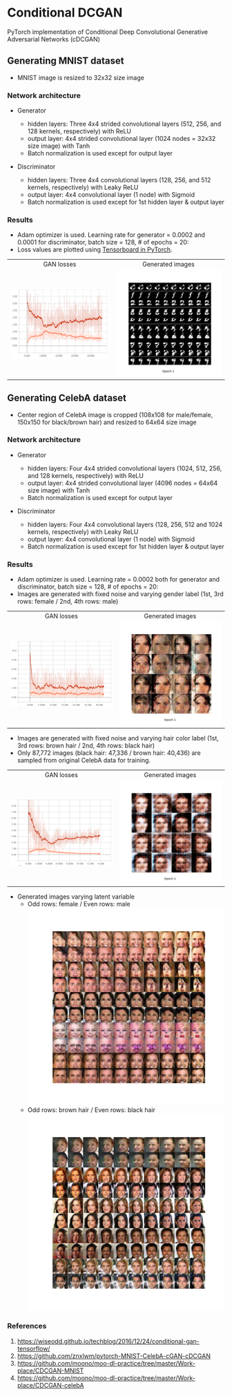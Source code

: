 # Conditional DCGAN
PyTorch implementation of Conditional Deep Convolutional Generative Adversarial Networks (cDCGAN)

## Generating MNIST dataset
* MNIST image is resized to 32x32 size image

### Network architecture
* Generator
    * hidden layers: Three 4x4 strided convolutional layers (512, 256, and 128 kernels, respectively) with ReLU
    * output layer: 4x4 strided convolutional layer (1024 nodes = 32x32 size image) with Tanh
    * Batch normalization is used except for output layer

* Discriminator
    * hidden layers: Three 4x4 convolutional layers (128, 256, and 512 kernels, respectively) with Leaky ReLU
    * output layer: 4x4 convolutional layer (1 node) with Sigmoid
    * Batch normalization is used except for 1st hidden layer & output layer

### Results
* Adam optimizer is used. Learning rate for generator = 0.0002 and 0.0001 for discriminator, batch size = 128, # of epochs = 20:
* Loss values are plotted using [Tensorboard in PyTorch](https://github.com/yunjey/pytorch-tutorial/tree/master/tutorials/04-utils/tensorboard).
<table align='center'>
<tr align='center'>
<td> GAN losses</td>
<td> Generated images</td>
</tr>
<tr>
<td><img src = 'MNIST_cDCGAN_results/MNIST_cDCGAN_losses_tensorboard.png'>
<td><img src = 'MNIST_cDCGAN_results/MNIST_cDCGAN_epochs_20.gif'>
</tr>
</table>

## Generating CelebA dataset
* Center region of CelebA image is cropped (108x108 for male/female, 150x150 for black/brown hair) and resized to 64x64 size image

### Network architecture
* Generator
    * hidden layers: Four 4x4 strided convolutional layers (1024, 512, 256, and 128 kernels, respectively) with ReLU
    * output layer: 4x4 strided convolutional layer (4096 nodes = 64x64 size image) with Tanh
    * Batch normalization is used except for output layer

* Discriminator
    * hidden layers: Four 4x4 convolutional layers (128, 256, 512 and 1024 kernels, respectively) with Leaky ReLU
    * output layer: 4x4 convolutional layer (1 node) with Sigmoid
    * Batch normalization is used except for 1st hidden layer & output layer
    
### Results
* Adam optimizer is used. Learning rate = 0.0002 both for generator and discriminator, batch size = 128, # of epochs = 20:
* Images are generated with fixed noise and varying gender label (1st, 3rd rows: female / 2nd, 4th rows: male)
<table align='center'>
<tr align='center'>
<td> GAN losses</td>
<td> Generated images</td>
</tr>
<tr>
<td><img src = 'CelebA_cDCGAN_results/CelebA_cDCGAN_losses_tensorboard.png'>
<td><img src = 'CelebA_cDCGAN_results/CelebA_cDCGAN_epochs_20.gif'>
</tr>
</table>

* Images are generated with fixed noise and varying hair color label (1st, 3rd rows: brown hair / 2nd, 4th rows: black hair)
* Only 87,772 images (black hair: 47,336 / brown hair: 40,436) are sampled from original CelebA data for training.
<table align='center'>
<tr align='center'>
<td> GAN losses</td>
<td> Generated images</td>
</tr>
<tr>
<td><img src = 'CelebA_cDCGAN_hair_results/CelebA_cDCGAN_losses_tensorboard.png'>
<td><img src = 'CelebA_cDCGAN_hair_results/CelebA_cDCGAN_epochs_20.gif'>
</tr>
</table>

* Generated images varying latent variable
    * Odd rows: female / Even rows: male
    ![N](CelebA_cDCGAN_results/CelebA_cDCGAN_noise_morph.png)
    * Odd rows: brown hair / Even rows: black hair
    ![N](CelebA_cDCGAN_hair_results/CelebA_cDCGAN_noise_morph.png)

### References
1. https://wiseodd.github.io/techblog/2016/12/24/conditional-gan-tensorflow/
2. https://github.com/znxlwm/pytorch-MNIST-CelebA-cGAN-cDCGAN
3. https://github.com/moono/moo-dl-practice/tree/master/Work-place/CDCGAN-MNIST
4. https://github.com/moono/moo-dl-practice/tree/master/Work-place/CDCGAN-celebA